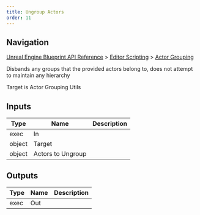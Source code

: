 ```yaml
---
title: Ungroup Actors
order: 11
---
```

## Navigation

[Unreal Engine Blueprint API Reference](https://dev.epicgames.com/documentation/en-us/unreal-engine/BlueprintAPI) > [Editor Scripting](https://dev.epicgames.com/documentation/en-us/unreal-engine/BlueprintAPI/EditorScripting) > [Actor Grouping](https://dev.epicgames.com/documentation/en-us/unreal-engine/BlueprintAPI/EditorScripting/ActorGrouping)

Disbands any groups that the provided actors belong to, does not attempt to maintain any hierarchy

Target is Actor Grouping Utils

## Inputs

| Type | Name | Description |
| --- | --- | --- |
| exec | In |  |
| object | Target |  |
| object | Actors to Ungroup |  |

## Outputs

| Type | Name | Description |
| --- | --- | --- |
| exec | Out |  |
